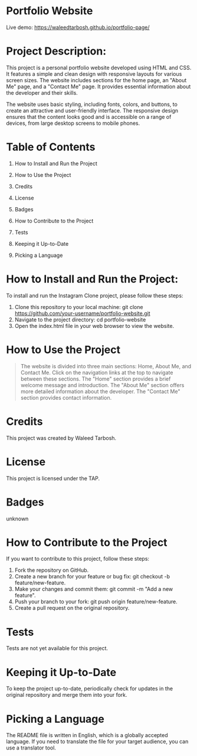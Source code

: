 
# Portfolio Website

Live demo: https://waleedtarbosh.github.io/portfolio-page/

# Project Description:

This project is a personal portfolio website developed using HTML and CSS. It features a simple and clean design with responsive layouts for various screen sizes. The website includes sections for the home page, an "About Me" page, and a "Contact Me" page. It provides essential information about the developer and their skills.

The website uses basic styling, including fonts, colors, and buttons, to create an attractive and user-friendly interface. The responsive design ensures that the content looks good and is accessible on a range of devices, from large desktop screens to mobile phones.

# Table of Contents

1. How to Install and Run the Project

2. How to Use the Project

3. Credits

4. License

5. Badges

6. How to Contribute to the Project

7. Tests

8. Keeping it Up-to-Date

9. Picking a Language

# How to Install and Run the Project:

To install and run the Instagram Clone project, please follow these steps:

1. Clone this repository to your local machine:
git clone https://github.com/your-username/portfolio-website.git
2. Navigate to the project directory:
cd portfolio-website
3. Open the index.html file in your web browser to view the website.


# How to Use the Project

> The website is divided into three main sections: Home, About Me, and Contact Me.
> Click on the navigation links at the top to navigate between these sections.
> The "Home" section provides a brief welcome message and introduction.
> The "About Me" section offers more detailed information about the developer.
> The "Contact Me" section provides contact information.

# Credits
This project was created by Waleed Tarbosh.

# License
This project is licensed under the TAP.

# Badges
unknown

# How to Contribute to the Project

If you want to contribute to this project, follow these steps:

1. Fork the repository on GitHub.
2. Create a new branch for your feature or bug fix: git checkout -b feature/new-feature.
3. Make your changes and commit them: git commit -m "Add a new feature".
4. Push your branch to your fork: git push origin feature/new-feature.
5. Create a pull request on the original repository.



# Tests

Tests are not yet available for this project.

# Keeping it Up-to-Date

To keep the project up-to-date, periodically check for updates in the original repository and merge them into your fork.

# Picking a Language
The README file is written in English, which is a globally accepted language. If you need to translate the file for your target audience, you can use a translator tool.
